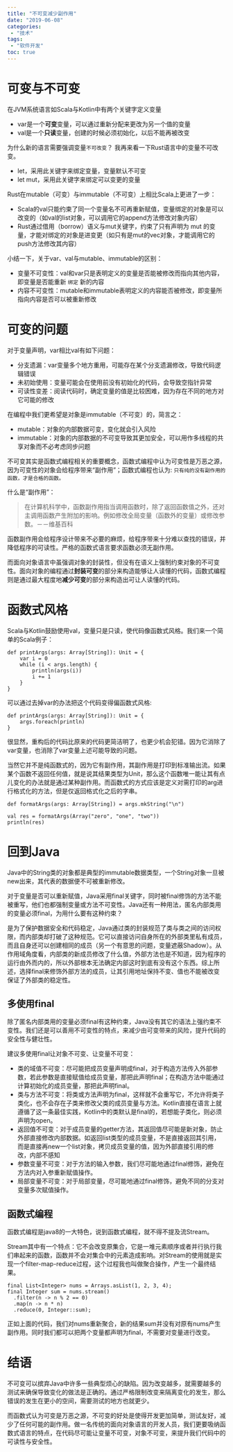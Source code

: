 ```yaml
---
title: "不可变减少副作用"
date: "2019-06-08"
categories:
 - "技术"
tags:
 - "软件开发"
toc: true
---
```



# 可变与不可变

在JVM系统语言如Scala与Kotlin中有两个关键字定义变量
  
 - var是一个**可变**变量，可以通过重新分配来更改为另一个值的变量
 - val是一个**只读**变量，创建的时候必须初始化，以后不能再被改变
  
为什么新的语言需要强调变量`不可改变`？ 我再来看一下Rust语言中的变量不可改变。

 - let，采用此关键字来绑定变量，变量默认不可变
 - let mut，采用此关键字来绑定可以变更的变量

Rust在mutable（可变）与immutable（不可变）上相比Scala上更进了一步：

 - Scala的val只能约束了同一个变量名不可再重新赋值，变量绑定的对象是可以改变的（如val的list对象，可以调用它的append方法修改对象内容）
 - Rust通过借用（borrow）语义与mut关键字，约束了只有声明为 mut 的变量，才能对绑定的对象是进变更（如只有是mut的vec对象，才能调用它的push方法修改其内容）

<!--more-->
小结一下，关于var、val与mutable、immutable的区别：

 - 变量不可变性：val和var只是表明定义的变量是否能被修改而指向其他内容，即变量是否能重新 `绑定` 新的内容
 - 内容不可变性：mutable和immutable表明定义的内容能否被修改，即变量所指向内容是否可以被重新修改

# 可变的问题

对于变量声明，var相比val有如下问题：

 - 分支遗漏：var变量多个地方重用，可能存在某个分支遗漏修改，导致代码逻辑错误
 - 未初始使用：变量可能会在使用前没有初始化的代码，会导致空指针异常
 - 可读性变差：阅读代码时，确定变量的值是比较困难，因为存在不同的地方对它可能的修改

在编程中我们更希望是对象是immutable（不可变）的，简言之：
  
  - mutable：对象的内部数据可变，变化就会引入风险
  - immutable：对象的内部数据的不可变导致其更加安全，可以用作多线程的共享对象而不必考虑同步问题

不可变其实是函数式编程相关的重要概念，函数式编程中认为可变性是万恶之源，因为可变性的对象会给程序带来“副作用”；函数式编程也认为: `只有纯的没有副作用的函数，才是合格的函数。`

什么是“副作用”：

> 在计算机科学中，函数副作用指当调用函数时，除了返回函数值之外，还对主调用函数产生附加的影响。例如修改全局变量（函数外的变量）或修改参数。－－维基百科

函数副作用会给程序设计带来不必要的麻烦，给程序带来十分难以查找的错误，并降低程序的可读性。严格的函数式语言要求函数必须无副作用。

而面向对象语言中虽强调对象的封装性，但没有在语义上强制约束对象的不可变性。面向对象的编程通过**封装可变**的部分来构造能够让人读懂的代码，函数式编程则是通过最大程度地**减少可变**的部分来构造出可让人读懂的代码。


# 函数式风格

Scala与Kotlin鼓励使用val，变量只是只读，使代码像函数式风格。我们来一个简单的Scala例子：

```
def printArgs(args: Array[String]): Unit = {  
    var i = 0 
    while (i < args.length) {  
        println(args(i))  
        i += 1  
    }  
}  
```

可以通过去掉var的办法把这个代码变得偏函数式风格: 

```
def printArgs(args: Array[String]): Unit = {  
    args.foreach(println)  
}  
```

很显然，重构后的代码比原来的代码更简洁明了，也更少机会犯错。因为它消除了var变量，也消除了var变量上述可能导致的问题。

当然它并不是纯函数式的，因为它有副作用，其副作用是打印到标准输出流。如果某个函数不返回任何值，就是说其结果类型为Unit，那么这个函数唯一能让其有点儿变化的办法就是通过某种副作用。而函数式的方式应该是定义对需打印的arg进行格式化的方法，但是仅返回格式化之后的字串。

```
def formatArgs(args: Array[String]) = args.mkString("\n")

val res = formatArgs(Array("zero", "one", "two"))
println(res)
```

# 回到Java

Java中的String类的对象都是典型的immutable数据类型，一个String对象一旦被new出来，其代表的数据便不可被重新修改。

对于变量是否可以重新赋值，Java采用final关键字，同时被final修饰的方法不能被重写，他们也都强制变量或方法不可变性。Java还有一种用法，匿名内部类用的变量必须final，为用什么要有这种约束？

是为了保护数据安全和代码稳定，Java通过类的封装规范了类与类之间的访问权限，而内部类却打破了这种规范。它可以直接访问自身所在的外部类里私有成员，而且自身还可以创建相同的成员（另一个有意思的问题，变量遮蔽Shadow）。从作用域角度看，内部类的新成员修改了什么值，外部方法也是不知道，因为程序的运行由外而内的，所以外部根本无法确定内部这时到底有没有这个东西。综上所述，选择final来修饰外部方法的成员，让其引用地址保持不变、值也不能被改变保证了外部类的稳定性。

## 多使用final

除了匿名内部类用的变量必须final有这种约束，Java没有其它的语法上强约束不变性。我们还是可以善用不可变性的特点，来减少由可变带来的风险，提升代码的安全性与健壮性。

建议多使用final让对象不可变、让变量不可变：

 - 类的域值不可变：尽可能把成员变量声明成final，对于构造方法传入外部参数，若此参数是直接赋值给成员变量，那把此声明final；在构造方法中能通过计算初始化的成员变量，那把此声明final。
 - 类与方法不可变：将类或方法声明为final，这样就不会重写它，不允许将类子类化，也不会存在子类来修改父类的成员变量与方法。Kotlin直接在语言上就遵循了这一条最佳实践，Kotlin中的类默认是final的，若想能子类化，则必须声明为open。
 - 返回值不可变：对于成员变量的getter方法，其返回值尽可能是新对象，防止外部直接修改内部数据。如返回list类型的成员变量，不是直接返回其引用，而是直接再new一个list对象，拷贝成员变量的值，因为外部直接引用的修改，内部不感知
 - 参数变量不可变：对于方法的输入参数，我们尽可能地通过final修饰，避免在方法内对入参重新赋值操作。
 - 局部变量不可变：对于局部变量，尽可能地通过final修饰，避免不同的分支对变量多次赋值操作。

## 函数式编程

函数式编程是java8的一大特色，说到函数式编程，就不得不提及流Stream。

Stream其中有一个特点：它不会改变原集合，它是一堆元素顺序或者并行执行我们串起来的函数，函数并不会对集合中的元素造成影响。对Stream的使用就是实现一个filter-map-reduce过程，这个过程我也叫做聚合操作，产生一个最终结果。

```
final List<Integer> nums = Arrays.asList(1, 2, 3, 4);
final Integer sum = nums.stream()
  .filter(n -> n % 2 == 0)
  .map(n -> n * n)
  .reduce(0, Integer::sum);
```

正如上面的代码，我们对nums重新聚合，新的结果sum并没有对原有nums产生副作用。同时我们都可以把两个变量都声明为final，不需要对变量进行改变。

# 结语

不可变可以摈弃Java中许多一些典型烦心的缺陷。因为改变越多，就需要越多的测试来确保导致变化的做法是正确的。通过严格限制改变来隔离变化的发生，那么错误的发生在更小的空间，需要测试的地方也就更少。

而函数式认为可变是万恶之源，不可变的好处是使得开发更加简单，测试友好，减少了任何可能的副作用。做一名传统的面向对象语言的开发人员，我们更要吸纳函数式语言的特点，在代码尽可能让变量不可变，对象不可变，来提升我们代码中的可读性与安全性。
